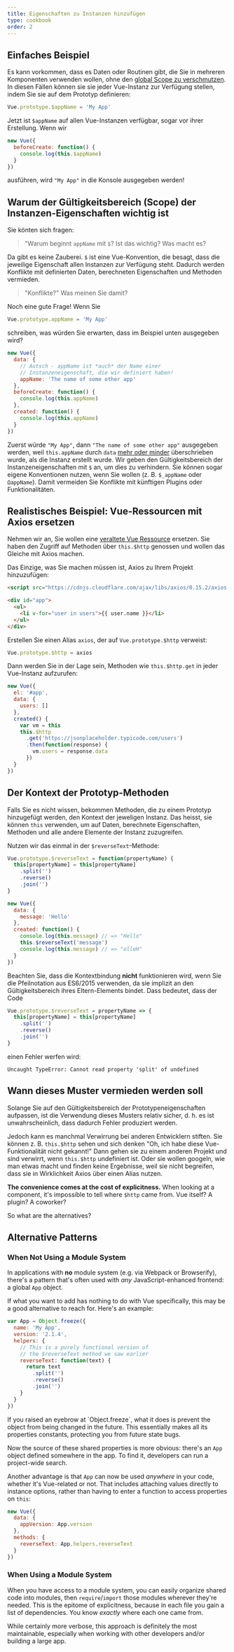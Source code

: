 ```yaml
---
title: Eigenschaften zu Instanzen hinzufügen
type: cookbook
order: 2
---
```


## Einfaches Beispiel

Es kann vorkommen, dass es Daten oder Routinen gibt, die Sie in mehreren Komponenten verwenden wollen, ohne den [global Scope zu verschmutzen](https://github.com/getify/You-Dont-Know-JS/blob/master/scope%20%26%20closures/ch3.md). In diesen Fällen können sie sie jeder Vue-Instanz zur Verfügung stellen, indem Sie sie auf dem Prototyp definieren:

```js
Vue.prototype.$appName = 'My App'
```

Jetzt ist `$appName` auf allen Vue-Instanzen verfügbar, sogar vor ihrer Erstellung. Wenn wir 

```js
new Vue({
  beforeCreate: function() {
    console.log(this.$appName)
  }
})
```

ausführen, wird `"My App"` in die Konsole ausgegeben werden! 

## Warum der Gültigkeitsbereich (Scope) der Instanzen-Eigenschaften wichtig ist

Sie könten sich fragen:

> "Warum beginnt `appName` mit `$`? Ist das wichtig? Was macht es?

Da gibt es keine Zauberei. `$` ist eine Vue-Konvention, die besagt, dass die jeweilige Eigenschaft allen Instanzen zur Verfügung steht. Dadurch werden Konflikte mit definierten Daten, berechneten Eigenschaften und Methoden vermieden.

> "Konflikte?" Was meinen Sie damit?

Noch eine gute Frage! Wenn Sie

```js
Vue.prototype.appName = 'My App'
```

schreiben, was würden Sie erwarten, dass im Beispiel unten ausgegeben wird?

```js
new Vue({
  data: {
    // Autsch - appName ist *auch* der Name einer
    // Instanzeneigenschaft, die wir definiert haben!
    appName: 'The name of some other app'
  },
  beforeCreate: function() {
    console.log(this.appName)
  },
  created: function() {
    console.log(this.appName)
  }
})
```

Zuerst würde `"My App"`, dann `"The name of some other app"` ausgegeben werden, weil `this.appName` durch `data` [mehr oder minder](https://github.com/getify/You-Dont-Know-JS/blob/master/this%20%26%20object%20prototypes/ch5.md) überschrieben wurde, als die Instanz erstellt wurde. Wir geben den Gültigkeitsbereich der Instanzeneigenschaften mit `$` an, um dies zu verhindern. Sie können sogar eigene Konventionen nutzen, wenn Sie wollen (z. B. `$_appName` oder `ΩappName`). Damit vermeiden Sie Konflikte mit künftigen Plugins oder Funktionalitäten. 

## Realistisches Beispiel: Vue-Ressourcen mit Axios ersetzen

Nehmen wir an, Sie wollen eine [veraltete Vue Ressource](https://medium.com/the-vue-point/retiring-vue-resource-871a82880af4) ersetzen. Sie haben den Zugriff auf Methoden über `this.$http` genossen und wollen das Gleiche mit Axios machen.

Das Einzige, was Sie machen müssen ist, Axios zu Ihrem Projekt hinzuzufügen:

```html
<script src="https://cdnjs.cloudflare.com/ajax/libs/axios/0.15.2/axios.js"></script>

<div id="app">
  <ul>
    <li v-for="user in users">{{ user.name }}</li>
  </ul>
</div>
```

Erstellen Sie einen Alias `axios`, der auf `Vue.prototype.$http` verweist:

```js
Vue.prototype.$http = axios
```

Dann werden Sie in der Lage sein, Methoden wie `this.$http.get` in jeder Vue-Instanz aufzurufen:  
```js
new Vue({
  el: '#app',
  data: {
    users: []
  },
  created() {
    var vm = this
    this.$http
      .get('https://jsonplaceholder.typicode.com/users')
      .then(function(response) {
        vm.users = response.data
      })
  }
})
```

## Der Kontext der Prototyp-Methoden

Falls Sie es nicht wissen, bekommen Methoden, die zu einem Prototyp hinzugefügt werden, den Kontext der jeweligen Instanz. Das heisst, sie können `this` verwenden, um auf Daten, berechnete Eigenschaften, Methoden und alle andere Elemente der Instanz zuzugreifen.

Nutzen wir das einmal in der `$reverseText`-Methode:

```js
Vue.prototype.$reverseText = function(propertyName) {
  this[propertyName] = this[propertyName]
    .split('')
    .reverse()
    .join('')
}

new Vue({
  data: {
    message: 'Hello'
  },
  created: function() {
    console.log(this.message) // => "Hello"
    this.$reverseText('message')
    console.log(this.message) // => "olleH"
  }
})
```

Beachten Sie, dass die Kontextbindung **nicht** funktionieren wird, wenn Sie die Pfeilnotation aus ES6/2015 verwenden, da sie implizit an den Gültigkeitsbereich ihres Eltern-Elements bindet. Dass bedeutet, dass der Code

```js
Vue.prototype.$reverseText = propertyName => {
  this[propertyName] = this[propertyName]
    .split('')
    .reverse()
    .join('')
}
```

einen Fehler werfen wird:

```log
Uncaught TypeError: Cannot read property 'split' of undefined
```

## Wann dieses Muster vermieden werden soll

Solange Sie auf den Gültigkeitsbereich der Prototypeneigenschaften aufpassen, ist die Verwendung dieses Musters relativ sicher, d. h. es ist unwahrscheinlich, dass dadurch Fehler produziert werden. 

Jedoch kann es manchmal Verwirrung bei anderen Entwicklern stiften. Sie können z. B. `this.$http` sehen und sich denken "Oh, ich habe diese Vue-Funktionalität nicht gekannt!" Dann gehen sie zu einem anderen Projekt und sind verwirrt, wenn `this.$http` undefiniert ist. Oder sie wollen googeln, wie man etwas macht und finden keine Ergebnisse, weil sie nicht begreifen, dass sie in Wirklichkeit Axios über einen Alias nutzen.


**The convenience comes at the cost of explicitness.** When looking at a component, it's impossible to tell where `$http` came from. Vue itself? A plugin? A coworker?

So what are the alternatives?

## Alternative Patterns

### When Not Using a Module System

In applications with **no** module system (e.g. via Webpack or Browserify), there's a pattern that's often used with _any_ JavaScript-enhanced frontend: a global `App` object.

If what you want to add has nothing to do with Vue specifically, this may be a good alternative to reach for. Here's an example:

```js
var App = Object.freeze({
  name: 'My App',
  version: '2.1.4',
  helpers: {
    // This is a purely functional version of
    // the $reverseText method we saw earlier
    reverseText: function(text) {
      return text
        .split('')
        .reverse()
        .join('')
    }
  }
})
```

<p class="tip">If you raised an eyebrow at `Object.freeze`, what it does is prevent the object from being changed in the future. This essentially makes all its properties constants, protecting you from future state bugs.</p>

Now the source of these shared properties is more obvious: there's an `App` object defined somewhere in the app. To find it, developers can run a project-wide search.

Another advantage is that `App` can now be used _anywhere_ in your code, whether it's Vue-related or not. That includes attaching values directly to instance options, rather than having to enter a function to access properties on `this`:

```js
new Vue({
  data: {
    appVersion: App.version
  },
  methods: {
    reverseText: App.helpers.reverseText
  }
})
```

### When Using a Module System

When you have access to a module system, you can easily organize shared code into modules, then `require`/`import` those modules wherever they're needed. This is the epitome of explicitness, because in each file you gain a list of dependencies. You know _exactly_ where each one came from.

While certainly more verbose, this approach is definitely the most maintainable, especially when working with other developers and/or building a large app.
